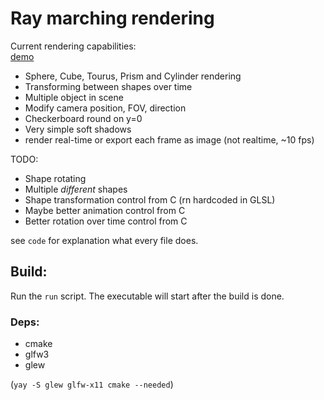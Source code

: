 # Ray marching rendering

Current rendering capabilities:  
[demo](https://randacek.dev/dl/render_demo.mp4)  
- Sphere, Cube, Tourus, Prism and Cylinder rendering
- Transforming between shapes over time
- Multiple object in scene
- Modify camera position, FOV, direction
- Checkerboard round on y=0
- Very simple soft shadows
- render real-time or export each frame as image (not realtime, ~10 fps)  

TODO:
- Shape rotating
- Multiple *different* shapes
- Shape transformation control from C (rn hardcoded in GLSL)
- Maybe better animation control from C
- Better rotation over time control from C

see `code` for explanation what every file does.  

## Build:
Run the `run` script. The executable will start after the build is done.

### Deps:
- cmake
- glfw3
- glew  

(`yay -S glew glfw-x11 cmake --needed`)
